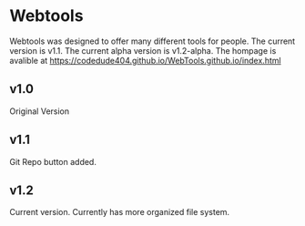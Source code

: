 # Webtools

Webtools was designed to offer many different tools for people. The current version is v1.1. The current alpha version is v1.2-alpha. The hompage is avalible at https://codedude404.github.io/WebTools.github.io/index.html


## v1.0

Original Version

## v1.1

Git Repo button added. 

## v1.2

Current version.  Currently has more organized file system.
